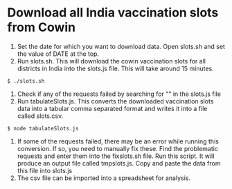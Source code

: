 #  Download all India vaccination slots from Cowin

1. Set the date for which you want to download data. Open slots.sh and set the value of DATE at the top.
1. Run slots.sh. This will download the cowin vaccination slots for all districts in India into the slots.js file. This will take around 15 minutes.
```shell
$ ./slots.sh 
```
1. Check if any of the requests failed by searching for "<html>" in the slots.js file
1. Run tabulateSlots.js. This converts the downloaded vaccination slots data into a tabular comma separated format and writes it into a file called slots.csv.
```shell
$ node tabulateSlots.js
```
1. If some of the requests failed, there may be an error while running this conversion. If so, you need to manually fix these. Find the problematic requests and enter them into the fixslots.sh file. Run this script. It will produce an output file called tmpslots.js. Copy and paste the data from this file into slots.js
1. The csv file can be imported into a spreadsheet for analysis.